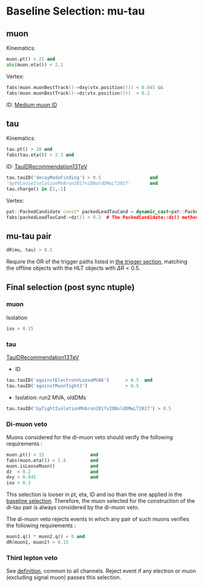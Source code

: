# Baseline Selection: mu-tau


## muon

Kinematics:

```python
muon.pt() > 21 and
abs(muon.eta()) < 2.1
```

Vertex:

```c++
fabs(muon.muonBestTrack()->dxy(vtx.position())) < 0.045 &&
fabs(muon.muonBestTrack()->dz(vtx.position()))  < 0.2
```

ID: [Medium muon ID](https://twiki.cern.ch/twiki/bin/view/CMS/SWGuideMuonIdRun2#Short_Term_Medium_Muon_Definitio)

## tau

Kinematics:

```python
tau.pt() > 20 and
fabs(tau.eta()) < 2.3 and
```

ID: [TauIDRecommendation13TeV](https://twiki.cern.ch/twiki/bin/view/CMS/TauIDRecommendation13TeV)

```python
tau.tauID('decayModeFinding') > 0.5                  and
'byVVLooseIsolationMVArun2017v2DBoldDMwLT2017'       and
tau.charge() in [1,-1]
```

Vertex:

```c++
pat::PackedCandidate const* packedLeadTauCand = dynamic_cast<pat::PackedCandidate const*>(src.leadChargedHadrCand().get())
fabs(packedLeadTauCand->dz()) < 0.2  # The PackedCandidate::dz() method is wrt. the first PV by default
```

## mu-tau pair

```python
dR(mu, tau) > 0.5
```

Require the OR of the trigger paths listed in [the trigger section](trigger_info.md#mu-tau-triggers), matching the offline objects with the HLT objects with $`\Delta R<0.5`$.

## Final selection (post sync ntuple)

### muon

Isolation

```python
iso < 0.15
```

### tau

[TauIDRecommendation13TeV](https://twiki.cern.ch/twiki/bin/view/CMS/TauIDRecommendation13TeV)

* ID

```python
tau.tauID('againstElectronVLooseMVA6')      > 0.5  and
tau.tauID('againstMuonTight3')              > 0.5
```

* Isolation: run2 MVA, oldDMs

```python
tau.tauID('byTightIsolationMVArun2017v2DBoldDMwLT2017') > 0.5
```

### Di-muon veto

Muons considered for the di-muon veto should verify the following requirements :

```python
muon.pt() > 15                 and
fabs(muon.eta()) < 2.4         and
muon.isLooseMuon()             and
dz  < 0.2                      and
dxy < 0.045                    and
iso < 0.3
```
This selection is looser in pt, eta, ID and iso than the one applied in the [baseline selection](#muon). Therefore, the muon selected for the construction of the di-tau pair is always considered by the di-muon veto.

The di-muon veto rejects events in which any pair of such muons verifies the following requirements :

```python
muon1.q() * muon2.q() < 0 and
dR(muon1, muon2) > 0.15
```

### Third lepton veto

See [definition](baseline_selection.md#third-lepton-veto), common to all channels. Reject event if any electron or muon (excluding signal muon) passes this selection.
